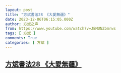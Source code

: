 ```yaml
---
layout: post
title: "方斌書法28 《大愛無疆》"
date: 2023-12-06T06:15:05.000Z
author: 方斌之声
from: https://www.youtube.com/watch?v=JBMUNZbmrws
tags: [ 方斌 ]
comments: True
categories: [ 方斌 ]
---
```

<!--1701843305000-->
[方斌書法28 《大愛無疆》](https://www.youtube.com/watch?v=JBMUNZbmrws)
------

<div>

</div>
